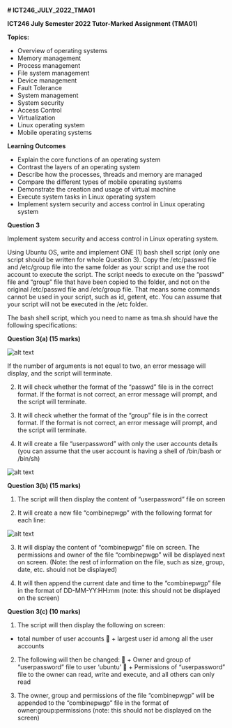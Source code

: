 **# ICT246_JULY_2022_TMA01**

**ICT246 July Semester 2022 Tutor-Marked Assignment (TMA01)**

**Topics:**

- Overview of operating systems
- Memory management
- Process management
- File system management
- Device management
- Fault Tolerance
- System management
- System security
- Access Control
- Virtualization
- Linux operating system
- Mobile operating systems

**Learning Outcomes**

- Explain the core functions of an operating system
- Contrast the layers of an operating system
- Describe how the processes, threads and memory are managed
- Compare the different types of mobile operating systems
- Demonstrate the creation and usage of virtual machine
- Execute system tasks in Linux operating system
- Implement system security and access control in Linux operating system


**Question 3**

Implement system security and access control in Linux operating system.

Using Ubuntu OS, write and implement ONE (1) bash shell script (only one script should be written for whole Question 3). Copy the /etc/passwd file and /etc/group file into the same folder as your script and use the root account to execute the script. The script needs to execute on the “passwd” file and “group” file that have been copied to the folder, and not on the original /etc/passwd file and /etc/group file. That means some commands cannot be used in your script, such as id, getent, etc. You can assume that your script will not be executed in the /etc folder.

The bash shell script, which you need to name as tma.sh should have the following specifications:

**Question 3(a) (15 marks)**

![alt text](https://github.com/Born2Student/ICT246_JULY_2022_TMA01/blob/main/Figure_1.png?raw=true)


If the number of arguments is not equal to two, an error message will display, and the script will terminate.

2. It will check whether the format of the “passwd” file is in the correct format. If the format is not correct, an error message will prompt, and the script will terminate.

3. It will check whether the format of the “group” file is in the correct format. If the format is not correct, an error message will prompt, and the script will terminate.

4. It will create a file “userpassword” with only the user accounts details (you can assume that the user account is having a shell of /bin/bash or /bin/sh)

![alt text](https://github.com/Born2Student/ICT246_JULY_2022_TMA01/blob/main/Figure_2.png?raw=true)


**Question 3(b) (15 marks)**

1. The script will then display the content of “userpassword” file on screen

2. It will create a new file “combinepwgp” with the following format for each line:

![alt text](https://github.com/Born2Student/ICT246_JULY_2022_TMA01/blob/main/Figure_3.png?raw=true)

3. It will display the content of “combinepwgp” file on screen. The permissions and owner of the file “combinepwgp” will be displayed next on screen. (Note: the rest of information on the file, such as size, group, date, etc. should not be displayed)

4. It will then append the current date and time to the “combinepwgp” file in the format of DD-MM-YY:HH:mm (note: this should not be displayed on the screen)


**Question 3(c) (10 marks)**

1. The script will then display the following on screen:
  + total number of user accounts
 + largest user id among all the user accounts

2. The following will then be changed:
 + Owner and group of “userpassword” file to user ‘ubuntu’
 + Permissions of “userpassword” file to the owner can read, write and execute, and all others can only read

3. The owner, group and permissions of the file “combinepwgp” will be appended to the “combinepwgp” file in the format of owner:group:permissions (note: this should not be displayed on the screen)





